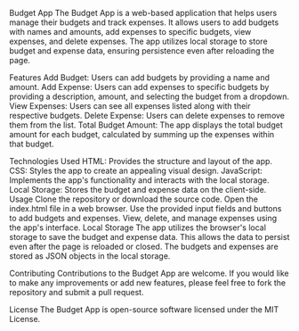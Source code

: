 Budget App
The Budget App is a web-based application that helps users manage their budgets and track expenses. It allows users to add budgets with names and amounts, add expenses to specific budgets, view expenses, and delete expenses. The app utilizes local storage to store budget and expense data, ensuring persistence even after reloading the page.

Features
Add Budget: Users can add budgets by providing a name and amount.
Add Expense: Users can add expenses to specific budgets by providing a description, amount, and selecting the budget from a dropdown.
View Expenses: Users can see all expenses listed along with their respective budgets.
Delete Expense: Users can delete expenses to remove them from the list.
Total Budget Amount: The app displays the total budget amount for each budget, calculated by summing up the expenses within that budget.

Technologies Used
HTML: Provides the structure and layout of the app.
CSS: Styles the app to create an appealing visual design.
JavaScript: Implements the app's functionality and interacts with the local storage.
Local Storage: Stores the budget and expense data on the client-side.
Usage
Clone the repository or download the source code.
Open the index.html file in a web browser.
Use the provided input fields and buttons to add budgets and expenses.
View, delete, and manage expenses using the app's interface.
Local Storage
The app utilizes the browser's local storage to save the budget and expense data. This allows the data to persist even after the page is reloaded or closed. The budgets and expenses are stored as JSON objects in the local storage.

Contributing
Contributions to the Budget App are welcome. If you would like to make any improvements or add new features, please feel free to fork the repository and submit a pull request.

License
The Budget App is open-source software licensed under the MIT License.
